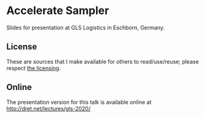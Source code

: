 # Accelerate Sampler

Slides for presentation at GLS Logistics in Eschborn, Germany.


## License

These are sources that I make available for others to read/use/reuse; please respect [the licensing](../LICENSE).


## Online

The presentation version for this talk is available online at http://dret.net/lectures/gls-2020/
